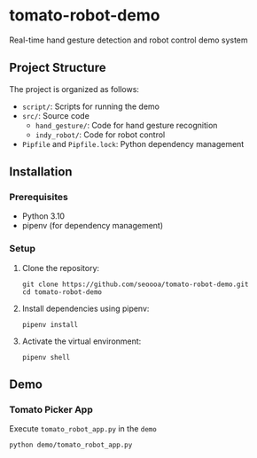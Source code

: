 # tomato-robot-demo
Real-time hand gesture detection and robot control demo system

## Project Structure

The project is organized as follows:
- `script/`: Scripts for running the demo
- `src/`: Source code
  - `hand_gesture/`: Code for hand gesture recognition
  - `indy_robot/`: Code for robot control
- `Pipfile` and `Pipfile.lock`: Python dependency management

## Installation

### Prerequisites
- Python 3.10
- pipenv (for dependency management)

### Setup
1. Clone the repository:
   ```
   git clone https://github.com/seoooa/tomato-robot-demo.git
   cd tomato-robot-demo
   ```

2. Install dependencies using pipenv:
   ```
   pipenv install
   ```

3. Activate the virtual environment:
   ```
   pipenv shell
   ```

## Demo

### Tomato Picker App
   Execute `tomato_robot_app.py` in the `demo`
   ```
   python demo/tomato_robot_app.py
   ```